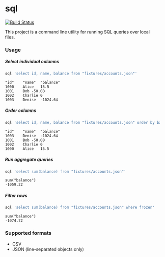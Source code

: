 # sql

[![Build Status](https://travis-ci.org/JamesOwenHall/sql.svg?branch=master)](https://travis-ci.org/JamesOwenHall/sql)

This project is a command line utility for running SQL queries over local files.

### Usage

##### Select individual columns

```sh
sql 'select id, name, balance from "fixtures/accounts.json"'
```

```
"id"	"name"	"balance"
1000	Alice	15.5
1001	Bob	-50.08
1002	Charlie	0
1003	Denise	-1024.64
```

##### Order columns

```sh
sql 'select id, name, balance from "fixtures/accounts.json" order by balance'
```

```
"id"	"name"	"balance"
1003	Denise	-1024.64
1001	Bob	-50.08
1002	Charlie	0
1000	Alice	15.5
```

##### Run aggregate queries

```sh
sql 'select sum(balance) from "fixtures/accounts.json"'
```

```
sum("balance")
-1059.22
```

##### Filter rows

```sh
sql 'select sum(balance) from "fixtures/accounts.json" where frozen'
```

```
sum("balance")
-1074.72
```

### Supported formats

- CSV
- JSON (line-separated objects only)
